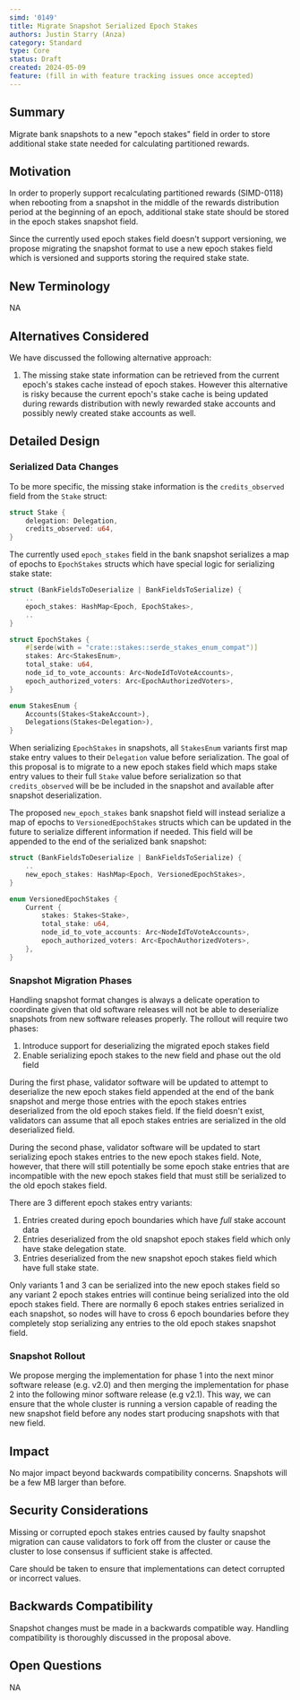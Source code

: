 ```yaml
---
simd: '0149'
title: Migrate Snapshot Serialized Epoch Stakes
authors: Justin Starry (Anza)
category: Standard
type: Core
status: Draft
created: 2024-05-09
feature: (fill in with feature tracking issues once accepted)
---
```


## Summary

Migrate bank snapshots to a new "epoch stakes" field in order to store
additional stake state needed for calculating partitioned rewards.

## Motivation

In order to properly support recalculating partitioned rewards (SIMD-0118)
when rebooting from a snapshot in the middle of the rewards distribution
period at the beginning of an epoch, additional stake state should be
stored in the epoch stakes snapshot field.

Since the currently used epoch stakes field doesn't support versioning, we
propose migrating the snapshot format to use a new epoch stakes field which is
versioned and supports storing the required stake state.

## New Terminology

NA

## Alternatives Considered

We have discussed the following alternative approach:

1. The missing stake state information can be retrieved from the current epoch's
stakes cache instead of epoch stakes. However this alternative is risky because
the current epoch's stake cache is being updated during rewards distribution with
newly rewarded stake accounts and possibly newly created stake accounts as well.

## Detailed Design

### Serialized Data Changes

To be more specific, the missing stake information is the `credits_observed`
field from the `Stake` struct:

```rust
struct Stake {
    delegation: Delegation,
    credits_observed: u64,
}
```

The currently used `epoch_stakes` field in the bank snapshot serializes a map of
epochs to `EpochStakes` structs which have special logic for serializing stake
state:

```rust
struct (BankFieldsToDeserialize | BankFieldsToSerialize) {
    ..
    epoch_stakes: HashMap<Epoch, EpochStakes>,
    ..
}

struct EpochStakes {
    #[serde(with = "crate::stakes::serde_stakes_enum_compat")]
    stakes: Arc<StakesEnum>,
    total_stake: u64,
    node_id_to_vote_accounts: Arc<NodeIdToVoteAccounts>,
    epoch_authorized_voters: Arc<EpochAuthorizedVoters>,
}

enum StakesEnum {
    Accounts(Stakes<StakeAccount>),
    Delegations(Stakes<Delegation>),
}
```

When serializing `EpochStakes` in snapshots, all `StakesEnum` variants first map
stake entry values to their `Delegation` value before serialization. The goal of
this proposal is to migrate to a new epoch stakes field which maps stake entry
values to their full `Stake` value before serialization so that
`credits_observed` will be be included in the snapshot and available after
snapshot deserialization.

The proposed `new_epoch_stakes` bank snapshot field will instead serialize a map
of epochs to `VersionedEpochStakes` structs which can be updated in the future
to serialize different information if needed. This field will be appended to the
end of the serialized bank snapshot:

```rust
struct (BankFieldsToDeserialize | BankFieldsToSerialize) {
    ..
    new_epoch_stakes: HashMap<Epoch, VersionedEpochStakes>,
}

enum VersionedEpochStakes {
    Current {
        stakes: Stakes<Stake>,
        total_stake: u64,
        node_id_to_vote_accounts: Arc<NodeIdToVoteAccounts>,
        epoch_authorized_voters: Arc<EpochAuthorizedVoters>,
    },
}
```

### Snapshot Migration Phases

Handling snapshot format changes is always a delicate operation to coordinate
given that old software releases will not be able to deserialize snapshots from
new software releases properly. The rollout will require two phases:

1. Introduce support for deserializing the migrated epoch stakes field 
2. Enable serializing epoch stakes to the new field and phase out the old field

During the first phase, validator software will be updated to attempt to
deserialize the new epoch stakes field appended at the end of the bank snapshot
and merge those entries with the epoch stakes entries deserialized from the old
epoch stakes field. If the field doesn't exist, validators can assume that all
epoch stakes entries are serialized in the old deserialized field.

During the second phase, validator software will be updated to start serializing
epoch stakes entries to the new epoch stakes field. Note, however, that there
will still potentially be some epoch stake entries that are incompatible with
the new epoch stakes field that must still be serialized to the old epoch stakes
field.

There are 3 different epoch stakes entry variants:

1. Entries created during epoch boundaries which have _full_ stake account data
2. Entries deserialized from the old snapshot epoch stakes field which only have
    stake delegation state.
3. Entries deserialized from the new snapshot epoch stakes field which have full
    stake state.

Only variants 1 and 3 can be serialized into the new epoch stakes field so any
variant 2 epoch stakes entries will continue being serialized into the old epoch
stakes field. There are normally 6 epoch stakes entries serialized in each
snapshot, so nodes will have to cross 6 epoch boundaries before they completely
stop serializing any entries to the old epoch stakes snapshot field.

### Snapshot Rollout

We propose merging the implementation for phase 1 into the next minor software
release (e.g. v2.0) and then merging the implementation for phase 2 into the
following minor software release (e.g v2.1).  This way, we can ensure that the
whole cluster is running a version capable of reading the new snapshot field
before any nodes start producing snapshots with that new field.

## Impact

No major impact beyond backwards compatibility concerns. Snapshots will
be a few MB larger than before.

## Security Considerations

Missing or corrupted epoch stakes entries caused by faulty snapshot migration
can cause validators to fork off from the cluster or cause the cluster to lose
consensus if sufficient stake is affected.

Care should be taken to ensure that implementations can detect corrupted
or incorrect values.

## Backwards Compatibility

Snapshot changes must be made in a backwards compatible way. Handling
compatibility is thoroughly discussed in the proposal above.

## Open Questions

NA
